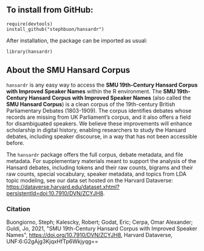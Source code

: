 ## To install from GitHub:
```
require(devtools)
install_github("stephbuon/hansardr")
```
After installation, the package can be imported as usual:
```
library(hansardr)
```
## About the SMU Hansard Corpus

`hansardr` is any easy way to access the __SMU 19th-Century Hansard Corpus with Improved Speaker Names__ within the R environment. The __SMU 19th-Century Hansard Corpus with Improved Speaker Names__ (also called the __SMU Hansard Corpus__) is a clean corpus of the 19th-century British Parliamentary Debates (1803-1909). The corpus identifies debates whose records are missing from UK Parliament’s corpus, and it also offers a field for disambiguated speakers. We believe these improvements will enhance scholarship in digital history, enabling researchers to study the Hansard debates, including speaker discourse, in a way that has not been accessible before. 

The `hansardr` package offers the full corpus, debate metadata, and file metadata. For supplementary materials meant to support the analysis of the Hansard debates, including tokens and their raw counts, bigrams and their raw counts, special vocabulary, speaker metadata, and topics from LDA topic modeling, see our data set hosted on the Harvard Dataverse: https://dataverse.harvard.edu/dataset.xhtml?persistentId=doi:10.7910/DVN/ZCYJH8. 

### Citation

Buongiorno, Steph; Kalescky, Robert; Godat, Eric; Cerpa, Omar Alexander; Guldi, Jo, 2021, "SMU 
  19th-Century Hansard Corpus with Improved Speaker Names", 
  https://doi.org/10.7910/DVN/ZCYJH8, Harvard Dataverse, 
  UNF:6:G2gAjg3KjqxHfTp6Wkjyqg== 
